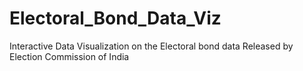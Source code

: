 # Electoral_Bond_Data_Viz
Interactive Data Visualization on the Electoral bond data Released by Election Commission of India 

